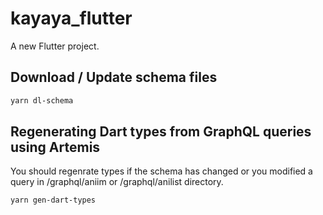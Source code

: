 # kayaya_flutter

A new Flutter project.

## Download / Update schema files

```bash
yarn dl-schema
```

## Regenerating Dart types from GraphQL queries using Artemis

You should regenrate types if the schema has changed or you modified a query in /graphql/aniim or /graphql/anilist directory.

```bash
yarn gen-dart-types
```

